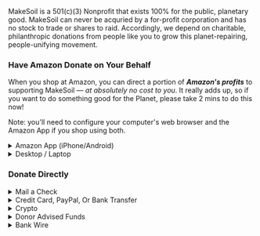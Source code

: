 MakeSoil is a 501(c)(3) Nonprofit that exists 100% for the public, planetary good. MakeSoil can never be acquried by a for-profit corporation and has no stock to trade or shares to raid. Accordingly, we depend on charitable, philanthropic donations from people like you to grow this planet-repairing, people-unifying movement.




### Have Amazon Donate on Your Behalf  

When you shop at Amazon, you can direct a portion of ***Amazon's profits*** to supporting MakeSoil — _at absolutely no cost to you_. It really adds up, so if you want to do something good for the Planet, please take 2 mins to do this now!

Note: you'll need to configure your computer's web browser and the Amazon App if you shop using both.

<details>
<summary>Amazon App (iPhone/Android)</summary>

<br>

- Open the Amazon App and select the ≡ at the bottom right corner of the screen
- Then scroll to the bottom and choose “Settings”
- Scroll down and select “AmazonSmile”, then click the yellow “Turn on Amazon Smile” button. 
- Lastly, after the confirmation screen that says “Welcome!”, scroll down to the bottom of the page, select “Choose your charity” or “Change your charity”, and search for MakeSoil. Hit “select” next to our name and you'll start helping the Planet with every purchase!
</details>


<details>
<summary>Desktop / Laptop</summary>
<br>

First set MakeSoil as your charity of choice by clicking <a href="https://smile.amazon.com/ch/82-4769177">here.</a> Then install one of the un-obtrusive browser extensions below. These extensions do **not** collect any of your data — they only redirect Amazon to Amazon's <em>Smile</em> program so you don't have to remember to, which does _not_ alter your Amazon shopping experience in any way.

<blockquote>
<details>
<summary>Chrome</summary>

- View the _Smile Always_ plugin from the <a href="https://chrome.google.com/webstore/detail/smile-always/jgpmhnmjbhgkhpbgelalfpplebgfjmbf">Chrome Web Store</a>
- Click the blue button that says “Add to Chrome”
- You’ll get a pop up window confirming, Add “Smile Always”?
- Click “Add extension” and you’ll get a confirmation pop up that says “Smile Always has been added to Chrome”
</details>
</blockquote>

<blockquote>
<details>
<summary>Safari</summary>

- View the _SmileAllDay_ extension in the <a href="https://apps.apple.com/us/app/smileallday/id1180442868">App Store</a>
- Click the blue “Get” button for the “Smile All Day” extension
- Then click the green “Install” button
- Next, click the blue “Open” button
- Choose “Show extensions” and click the checkbox next to “SmileAllDay” to activate the extension

</details>
</blockquote>
</details>

### Donate Directly

<details>
<summary>Mail a Check</summary>

Paper checks, remember those? They work well for us too! Please drop one in the mail:

    **MakeSoil**  
    401 Broadway Suite 100 PMB 91115  
    Tacoma, WA 98402  
    United States
</details>


<details>
<summary>Credit Card, PayPal, Or Bank Transfer</summary>

<div style="text-align: center;margin-top: 2rem;">
  <script src="https://donorbox.org/widget.js" paypalExpress="true"></script><iframe src="https://donorbox.org/embed/makesoil" height="800px" width="100%" style="max-width:425px;" seamless="seamless" name="donorbox" frameborder="0" scrolling="no" allowpaymentrequest></iframe>
  <br />
</div>
</details>


<details>
<summary>Crypto</summary>

<div>
  <a class="donate-with-crypto"
     href="https://commerce.coinbase.com/checkout/baf9ce19-918b-4b47-ae0d-aec51091d202" target="_blank">
    Donate via Coinbase
  </a>
  <script src="https://commerce.coinbase.com/v1/checkout.js?version=201807">
  </script>
</div>
</details>


<details>
<summary>Donor Advised Funds</summary>

<iframe src="/dafdirect.html" style="height: 313px; width: 300px;" frameborder="0" ></iframe>

<div style="text-align: center;">Use <a href="https://www.dafdirect.org/DAFDirect/daflink?_dafdirect_settings=ODI0NzY5MTc3XzIxMTFfY2IzNWZhZmYtZjk5MC00ZTdkLTg5YzMtZDIzMjRjNGQ0ZWU0&designatedText=TWFrZVNvaWw=&amountValue=" target="_blank">DAF Direct</a> to easily donate to MakeSoil through Fidelity Charitable, Schwab Charitable, and BNY Mellon.</div>
</details>

<details>
<summary>Bank Wire</summary>

For bank wire information please [Contact us](/contact-us) 
</details>
